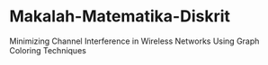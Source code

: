 # Makalah-Matematika-Diskrit
Minimizing Channel Interference in Wireless Networks Using Graph Coloring Techniques
